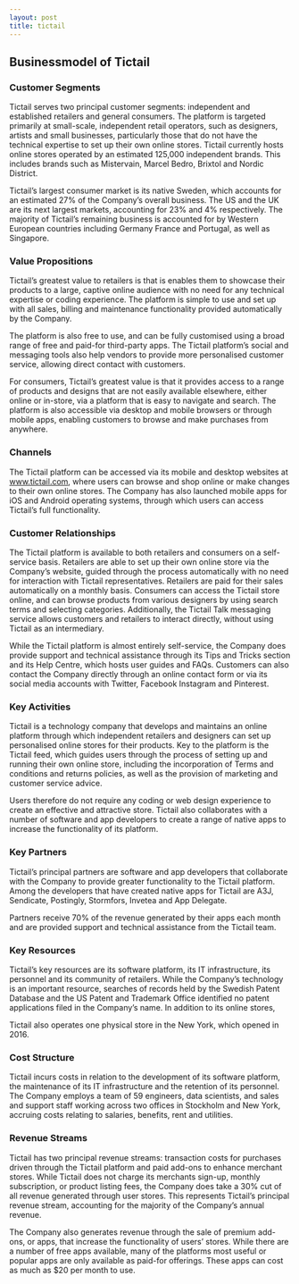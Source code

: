 ```yaml
---
layout: post
title: tictail
---
```


Businessmodel of Tictail
-------------------------

### Customer Segments

Tictail serves two principal customer segments: independent and established retailers and general consumers. The platform is targeted primarily at small-scale, independent retail operators, such as designers, artists and small businesses, particularly those that do not have the technical expertise to set up their own online stores. Tictail currently hosts online stores operated by an estimated 125,000 independent brands. This includes brands such as Mistervain, Marcel Bedro, Brixtol and Nordic District.

Tictail’s largest consumer market is its native Sweden, which accounts for an estimated 27% of the Company’s overall business. The US and the UK are its next largest markets, accounting for 23% and 4% respectively. The majority of Tictail’s remaining business is accounted for by Western European countries including Germany France and Portugal, as well as Singapore.

### Value Propositions

Tictail’s greatest value to retailers is that is enables them to showcase their products to a large, captive online audience with no need for any technical expertise or coding experience. The platform is simple to use and set up with all sales, billing and maintenance functionality provided automatically by the Company.

The platform is also free to use, and can be fully customised using a broad range of free and paid-for third-party apps. The Tictail platform’s social and messaging tools also help vendors to provide more personalised customer service, allowing direct contact with customers.

For consumers, Tictail’s greatest value is that it provides access to a range of products and designs that are not easily available elsewhere, either online or in-store, via a platform that is easy to navigate and search. The platform is also accessible via desktop and mobile browsers or through mobile apps, enabling customers to browse and make purchases from anywhere.

### Channels

The Tictail platform can be accessed via its mobile and desktop websites at www.tictail.com, where users can browse and shop online or make changes to their own online stores. The Company has also launched mobile apps for iOS and Android operating systems, through which users can access Tictail’s full functionality.

### Customer Relationships

The Tictail platform is available to both retailers and consumers on a self-service basis. Retailers are able to set up their own online store via the Company’s website, guided through the process automatically with no need for interaction with Tictail representatives. Retailers are paid for their sales automatically on a monthly basis. Consumers can access the Tictail store online, and can browse products from various designers by using search terms and selecting categories. Additionally, the Tictail Talk messaging service allows customers and retailers to interact directly, without using Tictail as an intermediary.

While the Tictail platform is almost entirely self-service, the Company does provide support and technical assistance through its Tips and Tricks section and its Help Centre, which hosts user guides and FAQs. Customers can also contact the Company directly through an online contact form or via its social media accounts with Twitter, Facebook Instagram and Pinterest.

### Key Activities

Tictail is a technology company that develops and maintains an online platform through which independent retailers and designers can set up personalised online stores for their products. Key to the platform is the Tictail feed, which guides users through the process of setting up and running their own online store, including the incorporation of Terms and conditions and returns policies, as well as the provision of marketing and customer service advice.

Users therefore do not require any coding or web design experience to create an effective and attractive store. Tictail also collaborates with a number of software and app developers to create a range of native apps to increase the functionality of its platform.

### Key Partners

Tictail’s principal partners are software and app developers that collaborate with the Company to provide greater functionality to the Tictail platform. Among the developers that have created native apps for Tictail are A3J, Sendicate, Postingly, Stormfors, Invetea and App Delegate.

Partners receive 70% of the revenue generated by their apps each month and are provided support and technical assistance from the Tictail team.

### Key Resources

Tictail’s key resources are its software platform, its IT infrastructure, its personnel and its community of retailers. While the Company’s technology is an important resource, searches of records held by the Swedish Patent Database and the US Patent and Trademark Office identified no patent applications filed in the Company’s name. In addition to its online stores,

Tictail also operates one physical store in the New York, which opened in 2016.

### Cost Structure

Tictail incurs costs in relation to the development of its software platform, the maintenance of its IT infrastructure and the retention of its personnel. The Company employs a team of 59 engineers, data scientists, and sales and support staff working across two offices in Stockholm and New York, accruing costs relating to salaries, benefits, rent and utilities.

### Revenue Streams

Tictail has two principal revenue streams: transaction costs for purchases driven through the Tictail platform and paid add-ons to enhance merchant stores. While Tictail does not charge its merchants sign-up, monthly subscription, or product listing fees, the Company does take a 30% cut of all revenue generated through user stores. This represents Tictail’s principal revenue stream, accounting for the majority of the Company’s annual revenue.

The Company also generates revenue through the sale of premium add-ons, or apps, that increase the functionality of users’ stores. While there are a number of free apps available, many of the platforms most useful or popular apps are only available as paid-for offerings. These apps can cost as much as $20 per month to use.
